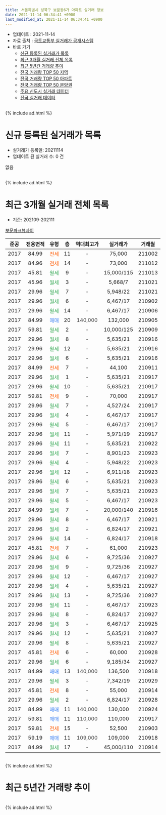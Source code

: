 ```yaml
---
title: 서울특별시 성북구 보문동6가 아파트 실거래 정보
date: 2021-11-14 06:34:41 +0900
last_modified_at: 2021-11-14 06:34:41 +0900
---
```


* 업데이트 : 2021-11-14
* 자료 출처 : [국토교통부 실거래가 공개시스템](http://rt.molit.go.kr)
* 바로 가기
    * [신규 등록된 실거래가 목록](#신규-등록된-실거래가-목록)
    * [최근 3개월 실거래 전체 목록](#최근-3개월-실거래-전체-목록)
    * [최근 5년간 거래량 추이](#최근-5년간-거래량-추이)
    * [전국 거래량 TOP 50 지역](https://inasie.github.io/apt-trade-info/최근-3개월-전국에서-가장-거래가-많이-발생한-지역)
    * [전국 거래량 TOP 50 아파트](https://inasie.github.io/apt-trade-info/최근-3개월-전국에서-가장-거래가-많이-발생한-아파트)
    * [전국 거래량 TOP 50 분양권](https://inasie.github.io/apt-trade-info/최근-3개월-전국에서-가장-거래가-많이-발생한-분양권)
    * [주요 신도시 실거래 데이터](https://inasie.github.io/apt-trade-info/주요-신도시)
    * [전국 실거래 데이터](https://inasie.github.io/apt-trade-info/전국)
<br>
{% include ad.html %}
<br>

# 신규 등록된 실거래가 목록
* 실거래가 등록일: 20211114
* 업데이트 된 실거래 수: 0 건

없음

<br>
{% include ad.html %}
<br>

# 최근 3개월 실거래 전체 목록
* 기준: 202109-202111


[보문파크뷰자이](https://search.naver.com/search.naver?query=%EC%84%9C%EC%9A%B8%ED%8A%B9%EB%B3%84%EC%8B%9C+%EC%84%B1%EB%B6%81%EA%B5%AC+%EB%B3%B4%EB%AC%B8%EB%8F%996%EA%B0%80+%EB%B3%B4%EB%AC%B8%ED%8C%8C%ED%81%AC%EB%B7%B0%EC%9E%90%EC%9D%B4)

|준공|전용면적|유형|층|역대최고가|실거래가|거래월|
|:---:|:---:|:---:|:---:|:---:|:---:|:---:|
|2017|84.99|<span style="color:#ff5a00">전세</span>|11|<span style="color:#444444">-</span>|75,000|211002|
|2017|84.96|<span style="color:#ff5a00">전세</span>|14|<span style="color:#444444">-</span>|73,000|211012|
|2017|45.81|<span style="color:#34a853">월세</span>|9|<span style="color:#444444">-</span>|15,000/115|211013|
|2017|45.96|<span style="color:#34a853">월세</span>|3|<span style="color:#444444">-</span>|5,668/7|211021|
|2017|29.96|<span style="color:#34a853">월세</span>|7|<span style="color:#444444">-</span>|5,948/22|211021|
|2017|29.96|<span style="color:#34a853">월세</span>|6|<span style="color:#444444">-</span>|6,467/17|210902|
|2017|29.96|<span style="color:#34a853">월세</span>|14|<span style="color:#444444">-</span>|6,467/17|210906|
|2017|84.99|<span style="color:#4285f3">매매</span>|20|<span style="color:#444444">140,000</span>|132,000|210905|
|2017|59.81|<span style="color:#34a853">월세</span>|2|<span style="color:#444444">-</span>|10,000/125|210909|
|2017|29.96|<span style="color:#34a853">월세</span>|8|<span style="color:#444444">-</span>|5,635/21|210916|
|2017|29.96|<span style="color:#34a853">월세</span>|12|<span style="color:#444444">-</span>|5,635/21|210916|
|2017|29.96|<span style="color:#34a853">월세</span>|6|<span style="color:#444444">-</span>|5,635/21|210916|
|2017|84.99|<span style="color:#ff5a00">전세</span>|7|<span style="color:#444444">-</span>|44,100|210911|
|2017|29.96|<span style="color:#34a853">월세</span>|1|<span style="color:#444444">-</span>|5,635/21|210917|
|2017|29.96|<span style="color:#34a853">월세</span>|10|<span style="color:#444444">-</span>|5,635/21|210917|
|2017|59.81|<span style="color:#ff5a00">전세</span>|9|<span style="color:#444444">-</span>|70,000|210917|
|2017|29.96|<span style="color:#34a853">월세</span>|7|<span style="color:#444444">-</span>|4,527/24|210917|
|2017|29.96|<span style="color:#34a853">월세</span>|4|<span style="color:#444444">-</span>|6,467/17|210917|
|2017|29.96|<span style="color:#34a853">월세</span>|5|<span style="color:#444444">-</span>|6,467/17|210917|
|2017|29.96|<span style="color:#34a853">월세</span>|11|<span style="color:#444444">-</span>|5,971/19|210917|
|2017|29.96|<span style="color:#34a853">월세</span>|11|<span style="color:#444444">-</span>|5,635/21|210922|
|2017|29.96|<span style="color:#34a853">월세</span>|7|<span style="color:#444444">-</span>|8,901/23|210923|
|2017|29.96|<span style="color:#34a853">월세</span>|4|<span style="color:#444444">-</span>|5,948/22|210923|
|2017|29.96|<span style="color:#34a853">월세</span>|12|<span style="color:#444444">-</span>|6,911/18|210923|
|2017|29.96|<span style="color:#34a853">월세</span>|6|<span style="color:#444444">-</span>|5,635/21|210923|
|2017|29.96|<span style="color:#34a853">월세</span>|7|<span style="color:#444444">-</span>|5,635/21|210923|
|2017|29.96|<span style="color:#34a853">월세</span>|5|<span style="color:#444444">-</span>|6,467/17|210923|
|2017|84.99|<span style="color:#34a853">월세</span>|7|<span style="color:#444444">-</span>|20,000/140|210916|
|2017|29.96|<span style="color:#34a853">월세</span>|8|<span style="color:#444444">-</span>|6,467/17|210921|
|2017|29.96|<span style="color:#34a853">월세</span>|2|<span style="color:#444444">-</span>|6,824/17|210921|
|2017|29.96|<span style="color:#34a853">월세</span>|14|<span style="color:#444444">-</span>|6,824/17|210918|
|2017|45.81|<span style="color:#ff5a00">전세</span>|7|<span style="color:#444444">-</span>|61,000|210923|
|2017|29.96|<span style="color:#34a853">월세</span>|6|<span style="color:#444444">-</span>|9,725/36|210927|
|2017|29.96|<span style="color:#34a853">월세</span>|9|<span style="color:#444444">-</span>|9,725/36|210927|
|2017|29.96|<span style="color:#34a853">월세</span>|12|<span style="color:#444444">-</span>|6,467/17|210927|
|2017|29.96|<span style="color:#34a853">월세</span>|4|<span style="color:#444444">-</span>|5,635/21|210927|
|2017|29.96|<span style="color:#34a853">월세</span>|13|<span style="color:#444444">-</span>|9,725/36|210927|
|2017|29.96|<span style="color:#34a853">월세</span>|11|<span style="color:#444444">-</span>|6,467/17|210923|
|2017|29.96|<span style="color:#34a853">월세</span>|8|<span style="color:#444444">-</span>|6,824/17|210927|
|2017|29.96|<span style="color:#34a853">월세</span>|3|<span style="color:#444444">-</span>|6,467/17|210925|
|2017|29.96|<span style="color:#34a853">월세</span>|12|<span style="color:#444444">-</span>|5,635/21|210927|
|2017|29.96|<span style="color:#34a853">월세</span>|8|<span style="color:#444444">-</span>|5,635/21|210927|
|2017|45.81|<span style="color:#ff5a00">전세</span>|6|<span style="color:#444444">-</span>|60,000|210928|
|2017|29.96|<span style="color:#34a853">월세</span>|6|<span style="color:#444444">-</span>|9,185/34|210927|
|2017|84.99|<span style="color:#4285f3">매매</span>|13|<span style="color:#444444">140,000</span>|136,500|210918|
|2017|29.96|<span style="color:#34a853">월세</span>|3|<span style="color:#444444">-</span>|7,342/19|210929|
|2017|45.81|<span style="color:#ff5a00">전세</span>|8|<span style="color:#444444">-</span>|55,000|210914|
|2017|29.96|<span style="color:#34a853">월세</span>|2|<span style="color:#444444">-</span>|6,824/17|210928|
|2017|84.99|<span style="color:#4285f3">매매</span>|11|<span style="color:#444444">140,000</span>|130,000|210924|
|2017|59.81|<span style="color:#4285f3">매매</span>|11|<span style="color:#444444">110,000</span>|110,000|210917|
|2017|59.81|<span style="color:#ff5a00">전세</span>|15|<span style="color:#444444">-</span>|52,500|210903|
|2017|59.19|<span style="color:#4285f3">매매</span>|11|<span style="color:#444444">109,000</span>|109,000|210918|
|2017|84.99|<span style="color:#34a853">월세</span>|17|<span style="color:#444444">-</span>|45,000/110|210914|


<br>
{% include ad.html %}
<br>

# 최근 5년간 거래량 추이


<div style="width:100%;">
    <canvas id="deal_progress" height="200"></canvas>
</div>

<script>
new Chart(document.getElementById("deal_progress"), {
    type: 'line',
    data: {
        labels: ['201611','201612','201701','201702','201703','201704','201705','201706','201707','201708','201709','201710','201711','201712','201801','201802','201803','201804','201805','201806','201807','201808','201809','201810','201811','201812','201901','201902','201903','201904','201905','201906','201907','201908','201909','201910','201911','201912','202001','202002','202003','202004','202005','202006','202007','202008','202009','202010','202011','202012','202101','202102','202103','202104','202105','202106','202107','202108','202109','202110','202111'],
        datasets: [{
            label: '매매',
            pointRadius: 1,
            data: [1, 0, 2, 4, 1, 2, 19, 3, 0, 1, 3, 0, 0, 3, 8, 4, 9, 3, 3, 3, 1, 15, 4, 0, 0, 1, 1, 1, 0, 1, 2, 2, 6, 6, 5, 12, 24, 29, 11, 21, 8, 2, 6, 15, 30, 12, 4, 6, 5, 5, 7, 5, 2, 6, 9, 5, 5, 7, 5, 0, 0],
            borderColor: "rgba(255, 201, 14, 1)",
            backgroundColor: "rgba(255, 201, 14, 0.5)",
            fill: false,
            lineTension: 0
        },{
            label: '전월세',
            pointRadius: 1,
            data: [0, 0, 3, 20, 14, 5, 4, 1, 1, 3, 2, 3, 4, 5, 8, 7, 6, 3, 3, 2, 6, 6, 3, 3, 8, 14, 31, 19, 22, 14, 11, 12, 6, 6, 9, 8, 12, 17, 11, 17, 6, 8, 11, 11, 11, 9, 18, 2, 4, 8, 17, 20, 28, 41, 42, 14, 8, 6, 43, 5, 0],
            borderColor: "rgba(0, 141, 185, 1)",
            backgroundColor: "rgba(0, 141, 185, 0.5)",
            fill: false,
            lineTension: 0
        }
        ]
    },
    options: {
        responsive: true,
        title: {
            display: false
        },
        tooltips: {
            mode: 'index',
            intersect: false
        },
        hover: {
            mode: 'nearest',
            intersect: true
        },
        scales: {
            xAxes: [{
                display: true,
                scaleLabel: {
                    display: true,
                    labelString: '년/월'
                }
            }],
            yAxes: [{
                display: true,
                ticks: {
                    suggestedMin: 0,
                },
                scaleLabel: {
                    display: true,
                    labelString: '실거래 수'
                }
            }]
        }
    }
});

</script>


<br>
{% include ad.html %}
<br>

